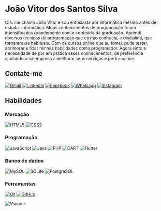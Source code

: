  # João Vitor dos Santos Silva

Olá. me chamo João Vitor e sou entusiasta por informática mesmo antes de estudar informática.
Meus conhecimentos de programação foram intensificados grandemente com o conteúdo da graduação. Aprendi diversos técnicas de programação que eu não conhecia, e disciplina, que tornaram-se habituais.
Com os cursos online que eu tomei, pude testar, aprimorar e fixar minhas habilidades como programador.
Agora sinto a necessidade de pôr em prática esses conhecimentos, de preferência ajudando uma empresa a melhorar seus serviços e performance.


## Contate-me

[![Gmail](https://img.shields.io/badge/Gmail-000?style=for-the-badge&logo=gmail&logoColor=ff0000)](mailto:joaoviss@gmail.com)
[![LinkedIn](https://img.shields.io/badge/-LinkedIn-000?style=for-the-badge&logo=linkedin&logoColor=3366ff)](https://www.linkedin.com/in/jo%C3%A3o-vitor-dos-santos-silva-202b52225/)
[![Facebook](https://img.shields.io/badge/-Facebook-000?style=for-the-badge&logo=Facebook&logoColor=0022ff)](https://www.fb.com/joaoviss)
[![Whatsapp](https://img.shields.io/badge/-Whatsapp-000?style=for-the-badge&logo=Whatsapp)](https://wa.me/+5571993659607)
[![instagram](https://img.shields.io/badge/-instagram-000?style=for-the-badge&logo=instagram)](https://www.instagram.com/joaoviss)


## Habilidades
### Marcação
![HTML5](https://img.shields.io/badge/HTML-000?style=for-the-badge&logo=html5&logoColor=30A3DC)
![CSS3](https://img.shields.io/badge/CSS3-157286?style=for-the-badge&logo=css3)

###  Programação
![JavaScript](https://img.shields.io/badge/JavaScript-000?style=for-the-badge&logo=javascript)
![Java](https://img.shields.io/badge/Java-%23ED8B00?style=for-the-badge&logo=OPENJDk&logoColor=ffffff)
![PHP](https://img.shields.io/badge/PHP-777BB4?style=for-the-badge&logo=php&logoColor=white)
![DART](https://img.shields.io/badge/dart-0175D2?style=for-the-badge&logo=DART)
![Flutter](https://img.shields.io/badge/Flutter-02569b?style=for-the-badge&logo=Flutter)

### Banco de dados
![MySQL](https://img.shields.io/badge/MySQL-00000F?style=for-the-badge&logo=mysql&logoColor=white)
![SQLite](https://img.shields.io/badge/SQLite-000?style=for-the-badge&logo=sqlite&logoColor=07405E)
![PostgreSQL](https://img.shields.io/badge/PostgreSQL-000?style=for-the-badge&logo=postgresql)

### Ferramentas
[![Git](https://img.shields.io/badge/Git-000?style=for-the-badge&logo=git&logoColor=E94D5F)]()
[![GitHub](https://img.shields.io/badge/GitHub-000?style=for-the-badge&logo=github&logoColor=30A3DC)](https://github.com/joaoviss)

![Vscode](https://img.shields.io/badge/Vscode-007ACC?style=for-the-badge&logo=visual-studio-code&logoColor=white)

